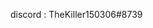  discord : TheKiller150306#8739 




<!---
TheKiller150306/TheKiller150306 is a ✨ special ✨ repository because its `README.md` (this file) appears on your GitHub profile.
You can click the Preview link to take a look at your changes.
--->
